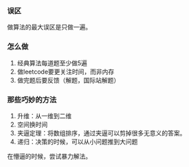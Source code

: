 ### 误区

做算法的最大误区是只做一遍。

### 怎么做

1. 经典算法每道题至少做5遍
2. 做leetcode要更关注时间，而非内存
3. 做完题后要反馈（解题，国际站解题）

### 那些巧妙的方法

1. 升维：从一维到二维
2. 空间换时间
3. 夹逼定理：将数组排序，通过夹逼可以剪掉很多无意义的答案。
4. 递归：决策的时候，可以从小问题推到大问题

在懵逼的时候，尝试暴力解法。